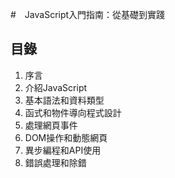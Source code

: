 #　JavaScript入門指南：從基礎到實踐

## 目錄
1. 序言
2. 介紹JavaScript
3. 基本語法和資料類型
4. 函式和物件導向程式設計
5. 處理網頁事件
6. DOM操作和動態網頁
7. 異步編程和API使用
8. 錯誤處理和除錯